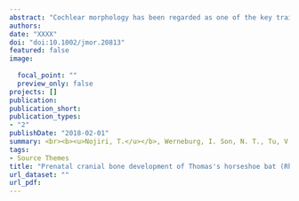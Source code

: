 ```yaml
---
abstract: "Cochlear morphology has been regarded as one of the key traits to understand the origin and evolution of echolocation in bats, given its functionality and performance for receiving echolocation sonar. While numerous researchers have compared adult-stage morphology, few have studied the prenatal development of the cochlea. Here, we provide the first detailed three-dimensional description of the prenatal cranial development in bats, using Rhinolophus thomasi as a model, with particular interest to the petrosal which houses the cochlea. Results revealed that among all cranial bones the onset of the ossification of the petrosal is earlier in R. thomasi when compared to other reported mammals. Generally, the cochlea reaches adult size and shape before or around birth in placental mammals including bats, but we found that its shape and size growths continue until maturity in Rhinolophus species. The relationship of cochlear size and skull size is maintained constant throughout the postnatal ontogeny to adulthood in Rhinolophus, a pattern previously reported neither in any other bats nor other mammals. The peculiar developmental pattern in Rhinolophus possibly allows them to form their characteristically large cochlea and facilitate their distinctive echolocation behavior. A recent study reported that non-echolocating Pteropodidae shares a similar prenatal cochlear size to laryngeal echolocating bats. The apparent resemblance of fetal cochlear size was proposed to be a vestigial signal of large cochlear size in the last common ancestor of bats and thus as supporting evidence for the single origin of laryngeal echolocation. However, results from the present observations suggest that limited aspects of the cochlear development were captured in this previous investigation and that the resulting interpretations may be questionable. We point out that diversity and patterns of cochlear development among bats are still not resolved, and the controversy on the origins of laryngeal echolocation is still open to discussion.<br><br><b><u>Nojiri, T.</u></b>, Werneburg, I. Son, N. T., Tu, V. T., Sasaki, T., Maekawa, Y., and Koyabu, D. <br><b><i>Journal of Morphology</i></b> (2018)"
authors:
date: "XXXX"
doi: "doi:10.1002/jmor.20813"
featured: false
image:
 
  focal_point: ""
  preview_only: false
projects: []
publication: 
publication_short: 
publication_types:
- "2"
publishDate: "2018-02-01"
summary: <br><b><u>Nojiri, T.</u></b>, Werneburg, I. Son, N. T., Tu, V. T., Sasaki, T., Maekawa, Y., and Koyabu, D. <br><b><i>Journal of Morphology</i></b> (2018)
tags:
- Source Themes
title: "Prenatal cranial bone development of Thomas's horseshoe bat (Rhinolophus thomasi): with special reference to petrosal morphology"
url_dataset: ""
url_pdf: 
---
```

